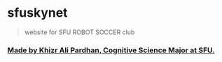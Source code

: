 # sfuskynet


>website for SFU ROBOT SOCCER club





### [Made by Khizr Ali Pardhan, Cognitive Science Major at SFU. ](https://github.com/alik604)
